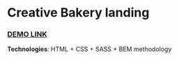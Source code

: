 # Creative Bakery landing
### [DEMO LINK](https://MarookEvergarden.github.io/baking/)
**Technologies**: HTML + CSS + SASS + BEM methodology
